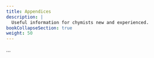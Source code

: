 ```yaml
---
title: Appendices
description: |
  Useful information for chymists new and experienced.
bookCollapseSection: true
weight: 50
---
```


...